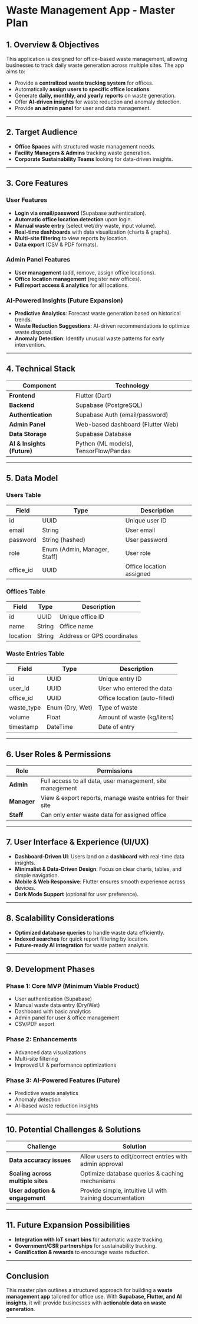 # Waste Management App - Master Plan

## 1. Overview & Objectives  
This application is designed for office-based waste management, allowing businesses to track daily waste generation across multiple sites. The app aims to:  
- Provide a **centralized waste tracking system** for offices.  
- Automatically **assign users to specific office locations**.  
- Generate **daily, monthly, and yearly reports** on waste generation.  
- Offer **AI-driven insights** for waste reduction and anomaly detection.  
- Provide **an admin panel** for user and data management.  

---

## 2. Target Audience  
- **Office Spaces** with structured waste management needs.  
- **Facility Managers & Admins** tracking waste generation.  
- **Corporate Sustainability Teams** looking for data-driven insights.  

---

## 3. Core Features  

### **User Features**  
- **Login via email/password** (Supabase authentication).  
- **Automatic office location detection** upon login.  
- **Manual waste entry** (select wet/dry waste, input volume).  
- **Real-time dashboards** with data visualization (charts & graphs).  
- **Multi-site filtering** to view reports by location.  
- **Data export** (CSV & PDF formats).  

### **Admin Panel Features**  
- **User management** (add, remove, assign office locations).  
- **Office location management** (register new offices).  
- **Full report access & analytics** for all locations.  

### **AI-Powered Insights (Future Expansion)**  
- **Predictive Analytics**: Forecast waste generation based on historical trends.  
- **Waste Reduction Suggestions**: AI-driven recommendations to optimize waste disposal.  
- **Anomaly Detection**: Identify unusual waste patterns for early intervention.  

---

## 4. Technical Stack  

| Component               | Technology |
|-------------------------|------------|
| **Frontend**           | Flutter (Dart) |
| **Backend**            | Supabase (PostgreSQL) |
| **Authentication**     | Supabase Auth (email/password) |
| **Admin Panel**        | Web-based dashboard (Flutter Web) |
| **Data Storage**       | Supabase Database |
| **AI & Insights (Future)** | Python (ML models), TensorFlow/Pandas |

---

## 5. Data Model  

### **Users Table**  
| Field         | Type          | Description |
|--------------|--------------|-------------|
| id           | UUID         | Unique user ID |
| email        | String       | User email |
| password     | String (hashed) | User password |
| role         | Enum (Admin, Manager, Staff) | User role |
| office_id    | UUID         | Office location assigned |

### **Offices Table**  
| Field       | Type  | Description |
|------------|------|-------------|
| id         | UUID | Unique office ID |
| name       | String | Office name |
| location   | String | Address or GPS coordinates |

### **Waste Entries Table**  
| Field       | Type   | Description |
|------------|-------|-------------|
| id         | UUID  | Unique entry ID |
| user_id    | UUID  | User who entered the data |
| office_id  | UUID  | Office location (auto-filled) |
| waste_type | Enum (Dry, Wet) | Type of waste |
| volume     | Float | Amount of waste (kg/liters) |
| timestamp  | DateTime | Date of entry |

---

## 6. User Roles & Permissions  

| Role     | Permissions |
|----------|-------------|
| **Admin** | Full access to all data, user management, site management |
| **Manager** | View & export reports, manage waste entries for their site |
| **Staff** | Can only enter waste data for assigned office |

---

## 7. User Interface & Experience (UI/UX)  

- **Dashboard-Driven UI**: Users land on a **dashboard** with real-time data insights.  
- **Minimalist & Data-Driven Design**: Focus on clear charts, tables, and simple navigation.  
- **Mobile & Web Responsive**: Flutter ensures smooth experience across devices.  
- **Dark Mode Support** (optional for user preference).  

---

## 8. Scalability Considerations  

- **Optimized database queries** to handle waste data efficiently.  
- **Indexed searches** for quick report filtering by location.  
- **Future-ready AI integration** for waste pattern analysis.  

---

## 9. Development Phases  

### **Phase 1: Core MVP (Minimum Viable Product)**
- User authentication (Supabase)  
- Manual waste data entry (Dry/Wet)  
- Dashboard with basic analytics  
- Admin panel for user & office management  
- CSV/PDF export  

### **Phase 2: Enhancements**
- Advanced data visualizations  
- Multi-site filtering  
- Improved UI & performance optimizations  

### **Phase 3: AI-Powered Features (Future)**
- Predictive waste analytics  
- Anomaly detection  
- AI-based waste reduction insights  

---

## 10. Potential Challenges & Solutions  

| Challenge | Solution |
|------------|------------|
| **Data accuracy issues** | Allow users to edit/correct entries with admin approval |
| **Scaling across multiple sites** | Optimize database queries & caching mechanisms |
| **User adoption & engagement** | Provide simple, intuitive UI with training documentation |

---

## 11. Future Expansion Possibilities  

- **Integration with IoT smart bins** for automatic waste tracking.  
- **Government/CSR partnerships** for sustainability tracking.  
- **Gamification & rewards** to encourage waste reduction.  

---

## Conclusion  
This master plan outlines a structured approach for building a **waste management app** tailored for office use. With **Supabase, Flutter, and AI insights**, it will provide businesses with **actionable data on waste generation**.  

---
